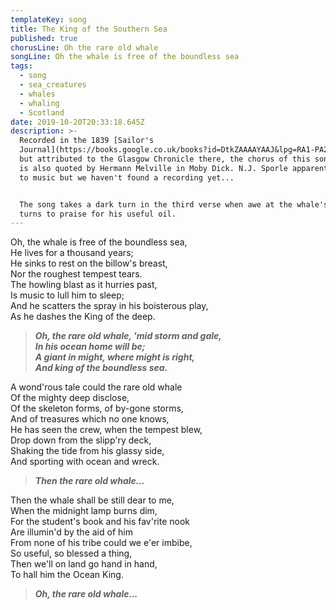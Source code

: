 ```yaml
---
templateKey: song
title: The King of the Southern Sea
published: true
chorusLine: Oh the rare old whale
songLine: Oh the whale is free of the boundless sea
tags:
  - song
  - sea_creatures
  - whales
  - whaling
  - Scotland
date: 2019-10-20T20:33:18.645Z
description: >-
  Recorded in the 1839 [Sailor's
  Journal](https://books.google.co.uk/books?id=DtkZAAAAYAAJ&lpg=RA1-PA288&ots=dj4ARYQZrM&dq=h%2C%20the%20whale%20is%20free%20of%20the%20boundless%20sea%2C%20He%20lives%20for%20a%20thousand%20years%3B&pg=RA1-PA288#v=onepage&q=h,%20the%20whale%20is%20free%20of%20the%20boundless%20sea,%20He%20lives%20for%20a%20thousand%20years;&f=false),
  but attributed to the Glasgow Chronicle there, the chorus of this song or poem
  is also quoted by Hermann Melville in Moby Dick. N.J. Sporle apparently set it
  to music but we haven't found a recording yet...


  The song takes a dark turn in the third verse when awe at the whale's might
  turns to praise for his useful oil.
---
```

Oh, the whale is free of the boundless sea,\
He lives for a thousand years;\
He sinks to rest on the billow's breast,\
Nor the roughest tempest tears.\
The howling blast as it hurries past,\
Is music to lull him to sleep;\
And he scatters the spray in his boisterous play,\
As he dashes the King of the deep.

> ***Oh, the rare old whale, 'mid storm and gale,\
In his ocean home will be;\
A giant in might, where might is right,\
And king of the boundless sea.***

A wond'rous tale could the rare old whale\
Of the mighty deep disclose,\
Of the skeleton forms, of by-gone storms,\
And of treasures which no one knows,\
He has seen the crew, when the tempest blew,\
Drop down from the slipp'ry deck,\
Shaking the tide from his glassy side,\
And sporting with ocean and wreck.

> ***Then the rare old whale...***

Then the whale shall be still dear to me,\
When the midnight lamp burns dim,\
For the student's book and his fav'rite nook\
Are illumin'd by the aid of him\
From none of his tribe could we e'er imbibe,\
So useful, so blessed a thing,\
Then we'll on land go hand in hand,\
To hall him the Ocean King.

> ***Oh, the rare old whale...***
